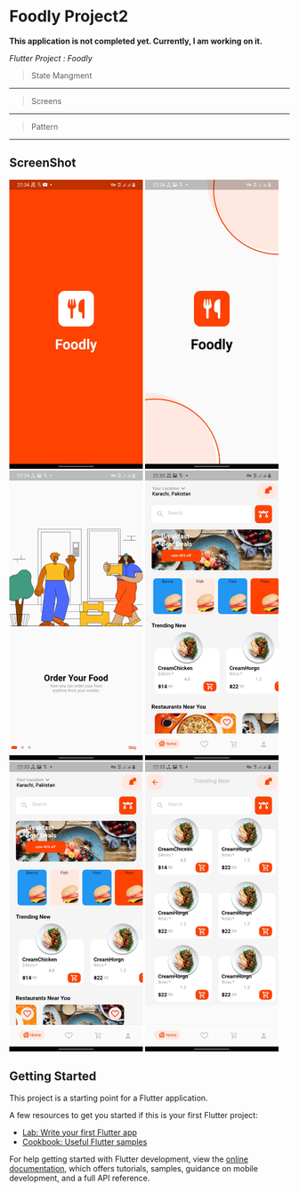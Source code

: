 # Foodly Project2

**This application is not completed yet. Currently, I am working on it.**

*Flutter Project : Foodly* 
> State Mangment
-------
> Screens
-------
> Pattern
-------
 
## ScreenShot
<p align="left">
  <img src="https://raw.githubusercontent.com/IGayoub/foodly-app-flutter/master/assets/img/foodlyScreens/Screen1.jpg" width="240" title="hover text">
  <img src="https://raw.githubusercontent.com/IGayoub/foodly-app-flutter/master/assets/img/foodlyScreens/Screen2.jpg" width="240" alt="accessibility text">
 <img src="https://raw.githubusercontent.com/IGayoub/foodly-app-flutter/master/assets/img/foodlyScreens/Screen3.jpg" width="240" alt="accessibility text">
 <img src="https://raw.githubusercontent.com/IGayoub/foodly-app-flutter/master/assets/img/foodlyScreens/Screen6.jpg" width="240" alt="accessibility text">
 <img src="https://raw.githubusercontent.com/IGayoub/foodly-app-flutter/master/assets/img/foodlyScreens/Screen7.jpg" width="240" alt="accessibility text">
 <img src="https://raw.githubusercontent.com/IGayoub/foodly-app-flutter/master/assets/img/foodlyScreens/Screen8.jpg" width="240" alt="accessibility text">
</p>

## Getting Started

This project is a starting point for a Flutter application.

A few resources to get you started if this is your first Flutter project:

- [Lab: Write your first Flutter app](https://docs.flutter.dev/get-started/codelab)
- [Cookbook: Useful Flutter samples](https://docs.flutter.dev/cookbook)

For help getting started with Flutter development, view the
[online documentation](https://docs.flutter.dev/), which offers tutorials,
samples, guidance on mobile development, and a full API reference.
